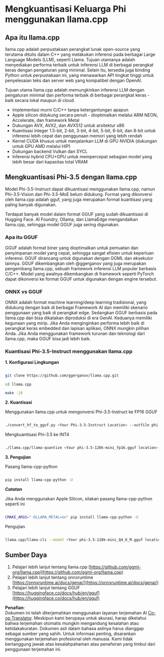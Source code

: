 <!--
CO_OP_TRANSLATOR_METADATA:
{
  "original_hash": "462bddc47427d8785f3c9fd817b346fe",
  "translation_date": "2025-07-16T22:10:54+00:00",
  "source_file": "md/01.Introduction/04/UsingLlamacppQuantifyingPhi.md",
  "language_code": "id"
}
-->
# **Mengkuantisasi Keluarga Phi menggunakan llama.cpp**

## **Apa itu llama.cpp**

llama.cpp adalah perpustakaan perangkat lunak open-source yang terutama ditulis dalam C++ yang melakukan inferensi pada berbagai Large Language Models (LLM), seperti Llama. Tujuan utamanya adalah menyediakan performa terbaik untuk inferensi LLM di berbagai perangkat keras dengan pengaturan yang minimal. Selain itu, tersedia juga binding Python untuk perpustakaan ini, yang menawarkan API tingkat tinggi untuk penyelesaian teks dan server web yang kompatibel dengan OpenAI.

Tujuan utama llama.cpp adalah memungkinkan inferensi LLM dengan pengaturan minimal dan performa terbaik di berbagai perangkat keras - baik secara lokal maupun di cloud.

- Implementasi murni C/C++ tanpa ketergantungan apapun
- Apple silicon didukung secara penuh - dioptimalkan melalui ARM NEON, Accelerate, dan framework Metal
- Dukungan AVX, AVX2, dan AVX512 untuk arsitektur x86
- Kuantisasi integer 1.5-bit, 2-bit, 3-bit, 4-bit, 5-bit, 6-bit, dan 8-bit untuk inferensi lebih cepat dan penggunaan memori yang lebih rendah
- Kernel CUDA khusus untuk menjalankan LLM di GPU NVIDIA (dukungan untuk GPU AMD melalui HIP)
- Dukungan backend Vulkan dan SYCL
- Inferensi hybrid CPU+GPU untuk mempercepat sebagian model yang lebih besar dari kapasitas total VRAM

## **Mengkuantisasi Phi-3.5 dengan llama.cpp**

Model Phi-3.5-Instruct dapat dikuantisasi menggunakan llama.cpp, namun Phi-3.5-Vision dan Phi-3.5-MoE belum didukung. Format yang dikonversi oleh llama.cpp adalah gguf, yang juga merupakan format kuantisasi yang paling banyak digunakan.

Terdapat banyak model dalam format GGUF yang sudah dikuantisasi di Hugging Face. AI Foundry, Ollama, dan LlamaEdge mengandalkan llama.cpp, sehingga model GGUF juga sering digunakan.

### **Apa itu GGUF**

GGUF adalah format biner yang dioptimalkan untuk pemuatan dan penyimpanan model yang cepat, sehingga sangat efisien untuk keperluan inferensi. GGUF dirancang untuk digunakan dengan GGML dan eksekutor lainnya. GGUF dikembangkan oleh @ggerganov yang juga merupakan pengembang llama.cpp, sebuah framework inferensi LLM populer berbasis C/C++. Model yang awalnya dikembangkan di framework seperti PyTorch dapat dikonversi ke format GGUF untuk digunakan dengan engine tersebut.

### **ONNX vs GGUF**

ONNX adalah format machine learning/deep learning tradisional, yang didukung dengan baik di berbagai Framework AI dan memiliki skenario penggunaan yang baik di perangkat edge. Sedangkan GGUF berbasis pada llama.cpp dan bisa dikatakan diproduksi di era GenAI. Keduanya memiliki kegunaan yang mirip. Jika Anda menginginkan performa lebih baik di perangkat keras embedded dan lapisan aplikasi, ONNX mungkin pilihan Anda. Jika Anda menggunakan framework turunan dan teknologi dari llama.cpp, maka GGUF bisa jadi lebih baik.

### **Kuantisasi Phi-3.5-Instruct menggunakan llama.cpp**

**1. Konfigurasi Lingkungan**


```bash

git clone https://github.com/ggerganov/llama.cpp.git

cd llama.cpp

make -j8

```


**2. Kuantisasi**

Menggunakan llama.cpp untuk mengonversi Phi-3.5-Instruct ke FP16 GGUF


```bash

./convert_hf_to_gguf.py <Your Phi-3.5-Instruct Location> --outfile phi-3.5-128k-mini_fp16.gguf

```

Mengkuantisasi Phi-3.5 ke INT4


```bash

./llama.cpp/llama-quantize <Your phi-3.5-128k-mini_fp16.gguf location> ./gguf/phi-3.5-128k-mini_Q4_K_M.gguf Q4_K_M

```


**3. Pengujian**

Pasang llama-cpp-python


```bash

pip install llama-cpp-python -U

```

***Catatan*** 

Jika Anda menggunakan Apple Silicon, silakan pasang llama-cpp-python seperti ini


```bash

CMAKE_ARGS="-DLLAMA_METAL=on" pip install llama-cpp-python -U

```

Pengujian 


```bash

llama.cpp/llama-cli --model <Your phi-3.5-128k-mini_Q4_K_M.gguf location> --prompt "<|user|>\nCan you introduce .NET<|end|>\n<|assistant|>\n"  --gpu-layers 10

```



## **Sumber Daya**

1. Pelajari lebih lanjut tentang llama.cpp [https://github.com/ggml-org/llama.cpp](https://github.com/ggml-org/llama.cpp)  
2. Pelajari lebih lanjut tentang onnxruntime [https://onnxruntime.ai/docs/genai/](https://onnxruntime.ai/docs/genai/)  
3. Pelajari lebih lanjut tentang GGUF [https://huggingface.co/docs/hub/en/gguf](https://huggingface.co/docs/hub/en/gguf)

**Penafian**:  
Dokumen ini telah diterjemahkan menggunakan layanan terjemahan AI [Co-op Translator](https://github.com/Azure/co-op-translator). Meskipun kami berupaya untuk akurasi, harap diketahui bahwa terjemahan otomatis mungkin mengandung kesalahan atau ketidakakuratan. Dokumen asli dalam bahasa aslinya harus dianggap sebagai sumber yang sahih. Untuk informasi penting, disarankan menggunakan terjemahan profesional oleh manusia. Kami tidak bertanggung jawab atas kesalahpahaman atau penafsiran yang timbul dari penggunaan terjemahan ini.